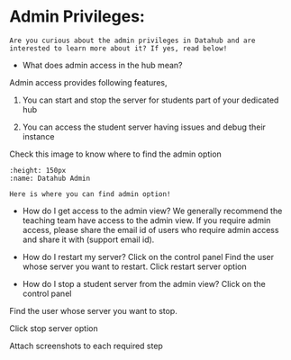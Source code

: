 # Admin Privileges:

```{note}
Are you curious about the admin privileges in Datahub and are interested to learn more about it? If yes, read below!
```

* What does admin access in the hub mean? 

Admin access provides following features,

1. You can start and stop the server for students part of your dedicated hub

2. You can access the student server having issues and debug their instance

Check this image to know where to find the admin option
```{figure} ../../admin.png
:height: 150px
:name: Datahub Admin

Here is where you can find admin option!
```

* How do I get access to the admin view? 
We generally recommend the teaching team have access to the admin view. If you require admin access, please share the email id of users who require admin access and share it with (support email id). 

* How do I restart my server?
Click on the control panel
Find the user whose server you want to restart. 
Click restart server option

* How do I stop a student server from the admin view?
Click on the control panel

Find the user whose server you want to stop. 

Click stop server option

Attach screenshots to each required step